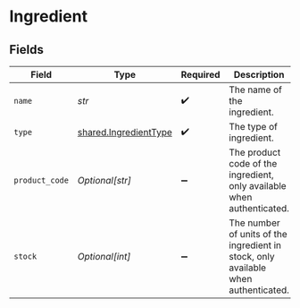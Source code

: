 # Ingredient


## Fields

| Field                                                                              | Type                                                                               | Required                                                                           | Description                                                                        | Example                                                                            |
| ---------------------------------------------------------------------------------- | ---------------------------------------------------------------------------------- | ---------------------------------------------------------------------------------- | ---------------------------------------------------------------------------------- | ---------------------------------------------------------------------------------- |
| `name`                                                                             | *str*                                                                              | :heavy_check_mark:                                                                 | The name of the ingredient.                                                        | Sugar Syrup                                                                        |
| `type`                                                                             | [shared.IngredientType](../../models/shared/ingredienttype.md)                     | :heavy_check_mark:                                                                 | The type of ingredient.                                                            |                                                                                    |
| `product_code`                                                                     | *Optional[str]*                                                                    | :heavy_minus_sign:                                                                 | The product code of the ingredient, only available when authenticated.             | AC-A2DF3                                                                           |
| `stock`                                                                            | *Optional[int]*                                                                    | :heavy_minus_sign:                                                                 | The number of units of the ingredient in stock, only available when authenticated. | 10                                                                                 |